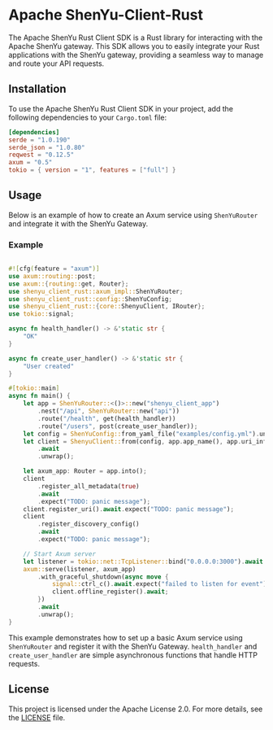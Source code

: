 # Apache ShenYu-Client-Rust

The Apache ShenYu Rust Client SDK is a Rust library for interacting with the Apache ShenYu gateway. This SDK allows you to easily integrate your Rust applications with the ShenYu gateway, providing a seamless way to manage and route your API requests.

## Installation

To use the Apache ShenYu Rust Client SDK in your project, add the following dependencies to your `Cargo.toml` file:

```toml
[dependencies]
serde = "1.0.190"
serde_json = "1.0.80"
reqwest = "0.12.5"
axum = "0.5"
tokio = { version = "1", features = ["full"] }
```

## Usage

Below is an example of how to create an Axum service using `ShenYuRouter` and integrate it with the ShenYu Gateway.

### Example

```rust

#![cfg(feature = "axum")]
use axum::routing::post;
use axum::{routing::get, Router};
use shenyu_client_rust::axum_impl::ShenYuRouter;
use shenyu_client_rust::config::ShenYuConfig;
use shenyu_client_rust::{core::ShenyuClient, IRouter};
use tokio::signal;

async fn health_handler() -> &'static str {
    "OK"
}

async fn create_user_handler() -> &'static str {
    "User created"
}

#[tokio::main]
async fn main() {
    let app = ShenYuRouter::<()>::new("shenyu_client_app")
        .nest("/api", ShenYuRouter::new("api"))
        .route("/health", get(health_handler))
        .route("/users", post(create_user_handler));
    let config = ShenYuConfig::from_yaml_file("examples/config.yml").unwrap();
    let client = ShenyuClient::from(config, app.app_name(), app.uri_infos(), 9527)
        .await
        .unwrap();

    let axum_app: Router = app.into();
    client
        .register_all_metadata(true)
        .await
        .expect("TODO: panic message");
    client.register_uri().await.expect("TODO: panic message");
    client
        .register_discovery_config()
        .await
        .expect("TODO: panic message");

    // Start Axum server
    let listener = tokio::net::TcpListener::bind("0.0.0.0:3000").await.unwrap();
    axum::serve(listener, axum_app)
        .with_graceful_shutdown(async move {
            signal::ctrl_c().await.expect("failed to listen for event");
            client.offline_register().await;
        })
        .await
        .unwrap();
}

```

This example demonstrates how to set up a basic Axum service using `ShenYuRouter` and register it with the ShenYu Gateway. `health_handler` and `create_user_handler` are simple asynchronous functions that handle HTTP requests.

## License

This project is licensed under the Apache License 2.0. For more details, see the [LICENSE](LICENSE) file.

